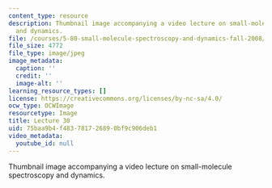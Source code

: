 ```yaml
---
content_type: resource
description: Thumbnail image accompanying a video lecture on small-molecule spectroscopy
  and dynamics.
file: /courses/5-80-small-molecule-spectroscopy-and-dynamics-fall-2008/75baa9b4f483781726890bf9c906deb1_mit5_80f08lec30_th.jpg
file_size: 4772
file_type: image/jpeg
image_metadata:
  caption: ''
  credit: ''
  image-alt: ''
learning_resource_types: []
license: https://creativecommons.org/licenses/by-nc-sa/4.0/
ocw_type: OCWImage
resourcetype: Image
title: Lecture 30
uid: 75baa9b4-f483-7817-2689-0bf9c906deb1
video_metadata:
  youtube_id: null
---
```

Thumbnail image accompanying a video lecture on small-molecule spectroscopy and dynamics.
